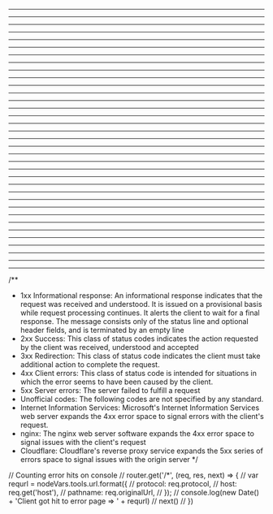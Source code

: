 


-------------------------------------------------



-------------------------------------------------



-------------------------------------------------



-------------------------------------------------



-------------------------------------------------



-------------------------------------------------



-------------------------------------------------



-------------------------------------------------



-------------------------------------------------



-------------------------------------------------



-------------------------------------------------



-------------------------------------------------



-------------------------------------------------



-------------------------------------------------



-------------------------------------------------



-------------------------------------------------



-------------------------------------------------



-------------------------------------------------



-------------------------------------------------



-------------------------------------------------



-------------------------------------------------



-------------------------------------------------



-------------------------------------------------



-------------------------------------------------



-------------------------------------------------



-------------------------------------------------



-------------------------------------------------



-------------------------------------------------



-------------------------------------------------



-------------------------------------------------



-------------------------------------------------



-------------------------------------------------



-------------------------------------------------



-------------------------------------------------



-------------------------------------------------
/**
 * 1xx Informational response: An informational response indicates that the request was received and understood. It is issued on a provisional basis while request processing continues. It alerts the client to wait for a final response. The message consists only of the status line and optional header fields, and is terminated by an empty line
 * 2xx Success: This class of status codes indicates the action requested by the client was received, understood and accepted
 * 3xx Redirection: This class of status code indicates the client must take additional action to complete the request.
 * 4xx Client errors: This class of status code is intended for situations in which the error seems to have been caused by the client.
 * 5xx Server errors: The server failed to fulfill a request
 * Unofficial codes: The following codes are not specified by any standard.
 * Internet Information Services: Microsoft's Internet Information Services web server expands the 4xx error space to signal errors with the client's request.
 * nginx: The nginx web server software expands the 4xx error space to signal issues with the client's request
 * Cloudflare: Cloudflare's reverse proxy service expands the 5xx series of errors space to signal issues with the origin server
 */

// Counting error hits on console
// router.get('/*', (req, res, next) => {
//     var requrl = nodeVars.tools.url.format({
//         protocol: req.protocol,
//         host: req.get('host'),
//         pathname: req.originalUrl,
//     });
//     console.log(new Date() + 'Client got hit to error page => ' + requrl)
//     next()
// })
